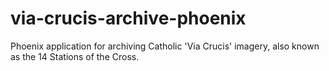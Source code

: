 # via-crucis-archive-phoenix
Phoenix application for archiving Catholic 'Via Crucis' imagery, also known as the 14 Stations of the Cross. 

